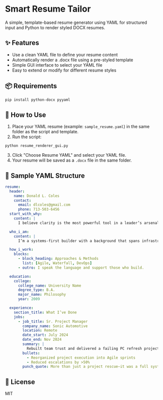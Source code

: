 # Smart Resume Tailor

A simple, template-based resume generator using YAML for structured input and Python to render styled DOCX resumes.

## ✨ Features

- Use a clean YAML file to define your resume content
- Automatically render a .docx file using a pre-styled template
- Simple GUI interface to select your YAML file
- Easy to extend or modify for different resume styles

## 📦 Requirements

```bash
pip install python-docx pyyaml
```

## 🚀 How to Use

1. Place your YAML resume (example: `sample_resume.yaml`) in the same folder as the script and template.
2. Run the script:

```bash
python resume_renderer_gui.py
```

3. Click "Choose Resume YAML" and select your YAML file.
4. Your resume will be saved as a `.docx` file in the same folder.

## 🧾 Sample YAML Structure

```yaml
resume:
  header:
    name: Donald L. Coles
    contact:
      email: dlcoles@gmail.com
      phone: 713-503-6456
  start_with_why:
    content: |
      I believe clarity is the most powerful tool in a leader’s arsenal.

  who_i_am:
    content: |
      I’m a systems-first builder with a background that spans infrastructure, cloud, software, and strategy.

  how_i_work:
    blocks:
      - block_heading: Approaches & Methods
        list: [Agile, Waterfall, DevOps]
      - outro: I speak the language and support those who build.

  education:
    college:
      college_name: University Name
      degree_type: B.A.
      major_name: Philosophy
      year: 2009

  experience:
    section_title: What I’ve Done
    jobs:
      - job_title: Sr. Project Manager
        company_name: Sonic Automotive
        location: Remote
        date_start: July 2024
        date_end: Nov 2024
        summary: |
          Rebuilt team trust and delivered a failing PC refresh project ahead of schedule.
        bullets:
          - Reorganized project execution into Agile sprints
          - Reduced escalations by >50%
        punch_quote: More than just a project rescue—it was a full system reboot.
```

## 📝 License

MIT
